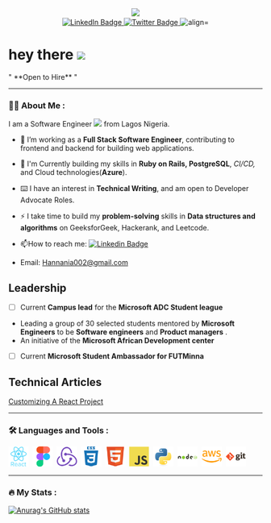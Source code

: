 <div id="header" align="center">
  <img src="https://media.giphy.com/media/M9gbBd9nbDrOTu1Mqx/giphy.gif" width="100"/>
</div>


<div id=" badges" align=" center" >
  <a href="https://www.linkedin.com/in/shedrack-sunday">
    <img src="https://img.shields.io/badge/LinkedIn-blue?style=for-the-badge&logo=linkedin&logoColor=white" alt="LinkedIn Badge"/>
  </a>
 


  <a href="https://twitter.com/DeleSundayS">
    <img src="https://img.shields.io/badge/Twitter-blue?style=for-the-badge&logo=twitter&logoColor=white" alt="Twitter Badge"/>
  </a>
<img src="https://komarev.com/ghpvc/?username=Shedrack-Sunday&style=flat-square&color=gray" alt=" align=" center" />


</div>



<h1>
  hey there
  <img src="https://media.giphy.com/media/hvRJCLFzcasrR4ia7z/giphy.gif" width="30px"/>
</h1>
" **Open to Hire** "

---

### :man_technologist: About Me :
I am a Software Engineer <img src="https://media.giphy.com/media/WUlplcMpOCEmTGBtBW/giphy.gif" width="30"> from Lagos Nigeria.


- :telescope: I’m working as a **Full Stack Software Engineer**, contributing to frontend and backend for building web applications.

- :seedling: I'm Currently building my skills in **Ruby on  Rails, PostgreSQL**, **CI/CD*,* and Cloud technologies(**Azure**).

- :keyboard: I have an interest in **Technical Writing**, and am open to Developer Advocate Roles.

- :zap: I take time to build my **problem-solving** skills in **Data structures and algorithms** on GeeksforGeek, Hackerank, and Leetcode.

- :mailbox:How to reach me: [![Linkedin Badge](https://img.shields.io/badge/-Shedrack-blue?style=flat&logo=Linkedin&logoColor=white)]()

- Email: Hannania002@gmail.com 

## Leadership 
- [ ] Current **Campus lead** for the **Microsoft ADC Student league** 
- Leading a group of 30 selected students mentored by **Microsoft Engineers** to be **Software engineers** and **Product managers** .
- An initiative of the **Microsoft African Development center**
- [ ] Current **Microsoft Student Ambassador for FUTMinna**
## Technical Articles
[Customizing A React Project](https://shedracksunday.hashnode.dev/customizing-a-react-project)

---

### :hammer_and_wrench: Languages and Tools :

<div>
  <img src="https://github.com/devicons/devicon/blob/master/icons/react/react-original-wordmark.svg" title=" React" alt=" React" width="40" height="40"/>&nbsp;
  <img src="https://github.com/devicons/devicon/blob/master/icons/figma/figma-original.svg" title="figma" alt="figma" width="40" height="40"/>&nbsp;
  <img src="https://github.com/devicons/devicon/blob/master/icons/redux/redux-original.svg" title="Redux" alt="Redux " width="40" height="40"/>&nbsp;
  <img src="https://github.com/devicons/devicon/blob/master/icons/css3/css3-plain-wordmark.svg"  title=" CSS3" alt=" CSS" width="40" height="40"/>&nbsp;
  <img src="https://github.com/devicons/devicon/blob/master/icons/html5/html5-original.svg" title=" HTML5" alt=" HTML" width="40" height="40"/>&nbsp;
  <img src="https://github.com/devicons/devicon/blob/master/icons/javascript/javascript-original.svg" title=" JavaScript" alt="JavaScript" width="40" height="40"/>&nbsp;
  <img src="https://github.com/devicons/devicon/blob/master/icons/python/python-original.svg" title=" python" alt=" python" width="40" height="40"/>&nbsp;
  <img src="https://github.com/devicons/devicon/blob/master/icons/nodejs/nodejs-original-wordmark.svg" title=" NodeJS" alt=" NodeJS" width="40" height="40"/>&nbsp;
  <img src="https://github.com/devicons/devicon/blob/master/icons/amazonwebservices/amazonwebservices-plain-wordmark.svg" title="AWS" alt="AWS" width="40" height="40"/>&nbsp;
  <img src="https://github.com/devicons/devicon/blob/master/icons/git/git-original-wordmark.svg" title=" Git" **alt="Git" width="40" height="40"/>

</div>

---

### :fire: My Stats :
[![Anurag's GitHub stats](https://github-readme-stats.vercel.app/api?username=Shedrack-Sunday)](https://github.com/anuraghazra/github-readme-stats)
